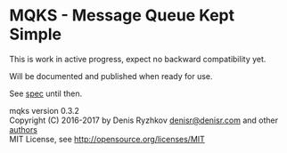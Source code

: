 MQKS - Message Queue Kept Simple
================================

This is work in active progress, expect no backward compatibility yet.

Will be documented and published when ready for use.

See [spec](https://raw.githubusercontent.com/denis-ryzhkov/mqks/master/spec.txt) until then.

mqks version 0.3.2  
Copyright (C) 2016-2017 by Denis Ryzhkov <denisr@denisr.com> and other [authors](https://raw.githubusercontent.com/denis-ryzhkov/mqks/master/authors.txt)  
MIT License, see http://opensource.org/licenses/MIT
